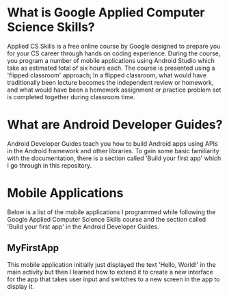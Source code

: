 # What is Google Applied Computer Science Skills?

Applied CS Skills is a free online course by Google designed to prepare you for your CS career through hands on coding experience.
During the course, you program a number of mobile applications using Android Studio which take as estimated total of six hours each.
The course is presented using a 'flipped classroom' approach; In a flipped classroom, what would have traditionally been lecture becomes 
the independent review or homework, and what would have been a homework assignment or practice problem set is completed together during classroom time.

# What are Android Developer Guides?

Android Developer Guides teach you how to build Android apps using APIs in the Android framework and other libraries. To gain some basic familiarity with
the documentation, there is a section called 'Build your first app' which I go through in this repository.

# Mobile Applications

Below is a list of the mobile applications I programmed while following the Google Applied Computer Science Skills course and the section called
'Build your first app' in the Android Developer Guides.

## MyFirstApp

This mobile application initially just displayed the text 'Hello, World!' in the main activity but then I learned how to extend it to create a 
new interface for the app that takes user input and switches to a new screen in the app to display it.
